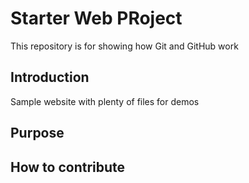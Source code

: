 # Starter Web PRoject

This repository is for showing how Git and GitHub work

## Introduction

Sample website with plenty of files for demos

## Purpose

## How to contribute